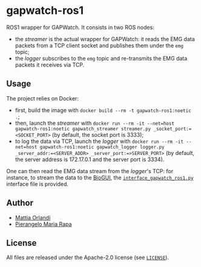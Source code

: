 # gapwatch-ros1
ROS1 wrapper for GAPWatch. It consists in two ROS nodes:

- the _streamer_ is the actual wrapper for GAPWatch: it reads the EMG data packets from a TCP client socket and publishes them under the `emg` topic;
- the _logger_ subscribes to the `emg` topic and re-transmits the EMG data packets it receives via TCP.

## Usage
The project relies on Docker:

- first, build the image with `docker build --rm -t gapwatch-ros1:noetic .`;
- then, launch the _streamer_ with `docker run --rm -it --net=host gapwatch-ros1:noetic gapwatch_streamer streamer.py _socket_port:=<SOCKET_PORT>` (by default, the socket port is 3333);
- to log the data via TCP, launch the _logger_ with `docker run --rm -it --net=host gapwatch-ros1:noetic gapwatch_logger logger.py _server_addr:=<SERVER_ADDR> _server_port:=>SERVER_PORT>` (by default, the server address is 172.17.0.1 and the server port is 3334).

One can then read the EMG data stream from the _logger_'s TCP: for instance, to stream the data to the [BioGUI](https://github.com/pulp-bio/biogui), the [`interface_gapwatch_ros1.py`](https://github.com/pulp-bio/emg-ros/blob/main/gapwatch-ros1/interface_gapwatch_ros1.py) interface file is provided.

## Author
- [Mattia Orlandi](https://www.unibo.it/sitoweb/mattia.orlandi/en)
- [Pierangelo Maria Rapa](https://www.unibo.it/sitoweb/pierangelomaria.rapa/en)

## License
All files are released under the Apache-2.0 license (see [`LICENSE`](https://github.com/pulp-bio/emg-ros/blob/main/LICENSE)).
